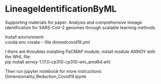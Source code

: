 # LineageIdentificationByML
Supporting materials for paper: Analysis and comprehensive lineage identification for SARS-CoV-2 genomes through scalable learning methods.

Install environment:\
conda env create --file dimredcovid19.yml

I there are throubles installing PaCMAP module, install module ANNOY with the WHL file:\
pip install annoy-1.17.0-cp310-cp310-win_amd64.whl

Then run jupyter notebook for more instructions:\
Dimensionality_Reduction_Covid19.ipynb
